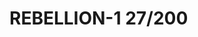 # REBELLION-1                                                                                                           27/200
